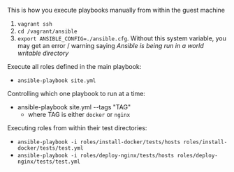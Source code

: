 This is how you execute playbooks manually from within the guest machine
1. `vagrant ssh`
1. `cd /vagrant/ansible`
1. `export ANSIBLE_CONFIG=./ansible.cfg`. Without this system variable, you may get an error / warning saying _Ansible is being run in a world writable directory_

Execute all roles defined in the main playbook:
- `ansible-playbook site.yml`

Controlling which one playbook to run at a time:
- ansible-playbook site.yml --tags "TAG"
  - where TAG is either `docker` or `nginx`


Executing roles from within their test directories:
- `ansible-playbook -i roles/install-docker/tests/hosts roles/install-docker/tests/test.yml`
- `ansible-playbook -i roles/deploy-nginx/tests/hosts roles/deploy-nginx/tests/test.yml`
